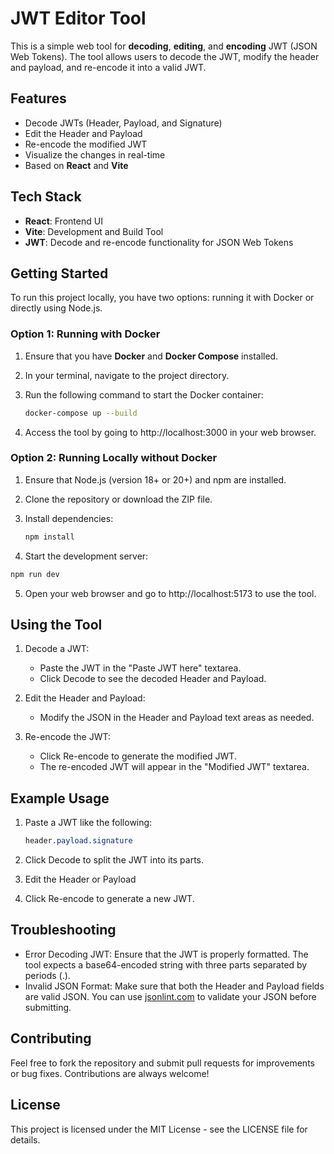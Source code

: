 # JWT Editor Tool

This is a simple web tool for **decoding**, **editing**, and **encoding** JWT (JSON Web Tokens). The tool allows users to decode the JWT, modify the header and payload, and re-encode it into a valid JWT.

## Features

- Decode JWTs (Header, Payload, and Signature)
- Edit the Header and Payload
- Re-encode the modified JWT
- Visualize the changes in real-time
- Based on **React** and **Vite**

## Tech Stack

- **React**: Frontend UI
- **Vite**: Development and Build Tool
- **JWT**: Decode and re-encode functionality for JSON Web Tokens

## Getting Started

To run this project locally, you have two options: running it with Docker or directly using Node.js.

### Option 1: Running with Docker

1. Ensure that you have **Docker** and **Docker Compose** installed.
2. In your terminal, navigate to the project directory.
3. Run the following command to start the Docker container:

   ```bash
   docker-compose up --build
   ```
4. Access the tool by going to http://localhost:3000 in your web browser.

### Option 2: Running Locally without Docker

1. Ensure that Node.js (version 18+ or 20+) and npm are installed.
2. Clone the repository or download the ZIP file.
3. Install dependencies:

   ```bash
   npm install
   ```
4. Start the development server:

  ```bash
  npm run dev
  ```

5. Open your web browser and go to http://localhost:5173 to use the tool.

## Using the Tool

1. Decode a JWT:
   - Paste the JWT in the "Paste JWT here" textarea.
   - Click Decode to see the decoded Header and Payload.

2. Edit the Header and Payload:
   - Modify the JSON in the Header and Payload text areas as needed.

3. Re-encode the JWT:
   - Click Re-encode to generate the modified JWT.
   - The re-encoded JWT will appear in the "Modified JWT" textarea.

## Example Usage

1. Paste a JWT like the following:

   ```css
   header.payload.signature
   ```

2. Click Decode to split the JWT into its parts.
3. Edit the Header or Payload
4. Click Re-encode to generate a new JWT.

## Troubleshooting

- Error Decoding JWT: Ensure that the JWT is properly formatted. The tool expects a base64-encoded string with three parts separated by periods (.).
- Invalid JSON Format: Make sure that both the Header and Payload fields are valid JSON. You can use [jsonlint.com](https://jsonlint.com/) to validate your JSON before submitting.

## Contributing

Feel free to fork the repository and submit pull requests for improvements or bug fixes. Contributions are always welcome!

## License

This project is licensed under the MIT License - see the LICENSE file for details.
